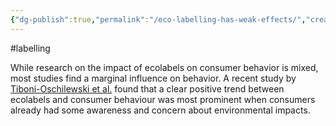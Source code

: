 ```yaml
---
{"dg-publish":true,"permalink":"/eco-labelling-has-weak-effects/","created":"2025-01-19T20:52:28.769+00:00","updated":"2025-09-28T23:50:49.669+01:00"}
---
```


#labelling 

While research on the impact of ecolabels on consumer behavior is mixed, most studies find a marginal influence on behavior. A recent study by [Tiboni-Oschilewski et al.](https://pmc.ncbi.nlm.nih.gov/articles/PMC11005915/) found that a clear positive trend between ecolabels and consumer behaviour was most prominent when consumers already had some awareness and concern about environmental impacts.
